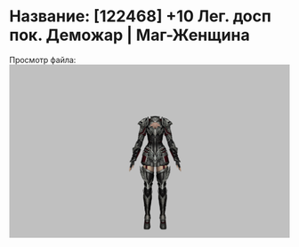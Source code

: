 # Название: [122468] +10 Лег. досп пок. Деможар | Маг-Женщина

Просмотр файла:
![p050034.png](p050034.png)